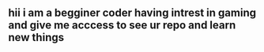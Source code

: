 ## hii i am a begginer coder having intrest in gaming and give me acccess to see ur repo and learn new things

